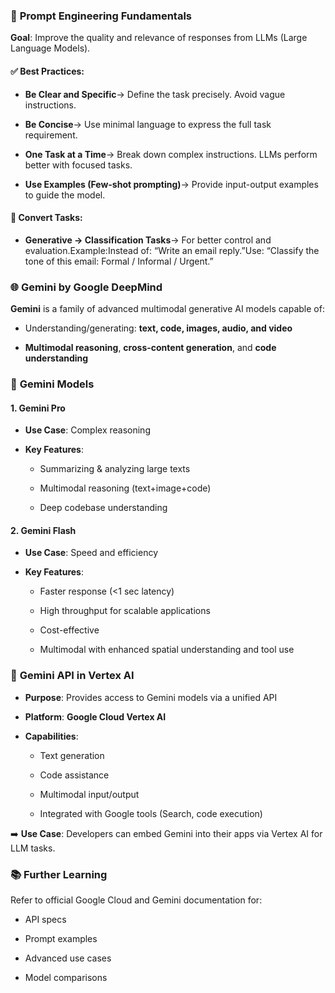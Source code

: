 ### 📌 **Prompt Engineering Fundamentals**

**Goal**: Improve the quality and relevance of responses from LLMs (Large Language Models).

#### ✅ Best Practices:

*   **Be Clear and Specific**→ Define the task precisely. Avoid vague instructions.
    
*   **Be Concise**→ Use minimal language to express the full task requirement.
    
*   **One Task at a Time**→ Break down complex instructions. LLMs perform better with focused tasks.
    
*   **Use Examples (Few-shot prompting)**→ Provide input-output examples to guide the model.
    

#### 🔄 Convert Tasks:

*   **Generative → Classification Tasks**→ For better control and evaluation.Example:Instead of: “Write an email reply.”Use: “Classify the tone of this email: Formal / Informal / Urgent.”
    

### 🌐 **Gemini by Google DeepMind**

**Gemini** is a family of advanced multimodal generative AI models capable of:

*   Understanding/generating: **text, code, images, audio, and video**
    
*   **Multimodal reasoning**, **cross-content generation**, and **code understanding**
    

### 🧠 **Gemini Models**

#### 1\. **Gemini Pro**

*   **Use Case**: Complex reasoning
    
*   **Key Features**:
    
    *   Summarizing & analyzing large texts
        
    *   Multimodal reasoning (text+image+code)
        
    *   Deep codebase understanding
        

#### 2\. **Gemini Flash**

*   **Use Case**: Speed and efficiency
    
*   **Key Features**:
    
    *   Faster response (<1 sec latency)
        
    *   High throughput for scalable applications
        
    *   Cost-effective
        
    *   Multimodal with enhanced spatial understanding and tool use
        

### 🤖 **Gemini API in Vertex AI**

*   **Purpose**: Provides access to Gemini models via a unified API
    
*   **Platform**: **Google Cloud Vertex AI**
    
*   **Capabilities**:
    
    *   Text generation
        
    *   Code assistance
        
    *   Multimodal input/output
        
    *   Integrated with Google tools (Search, code execution)
        

➡️ **Use Case**: Developers can embed Gemini into their apps via Vertex AI for LLM tasks.

### 📚 **Further Learning**

Refer to official Google Cloud and Gemini documentation for:

*   API specs
    
*   Prompt examples
    
*   Advanced use cases
    
*   Model comparisons
